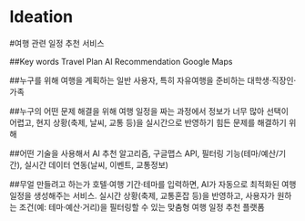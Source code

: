 # Ideation

#여행 관련 일정 추천 서비스

##Key words
Travel Plan
AI Recommendation
Google Maps

##누구를 위해
여행을 계획하는 일반 사용자, 특히 자유여행을 준비하는 대학생·직장인·가족

##누구의 어떤 문제 해결을 위해
여행 일정을 짜는 과정에서 정보가 너무 많아 선택이 어렵고, 현지 상황(축제, 날씨, 교통 등)을 실시간으로 반영하기 힘든 문제를 해결하기 위해

##어떤 기술을 사용해서
AI 추천 알고리즘, 구글맵스 API, 필터링 기능(테마/예산/기간), 실시간 데이터 연동(날씨, 이벤트, 교통정보)

##무얼 만들려고 하는가
호텔·여행 기간·테마를 입력하면, AI가 자동으로 최적화된 여행 일정을 생성해주는 서비스.
실시간 상황(축제, 교통혼잡 등)을 반영하고, 사용자가 원하는 조건(예: 테마·예산·거리)을 필터링할 수 있는 맞춤형 여행 일정 추천 플랫폼
